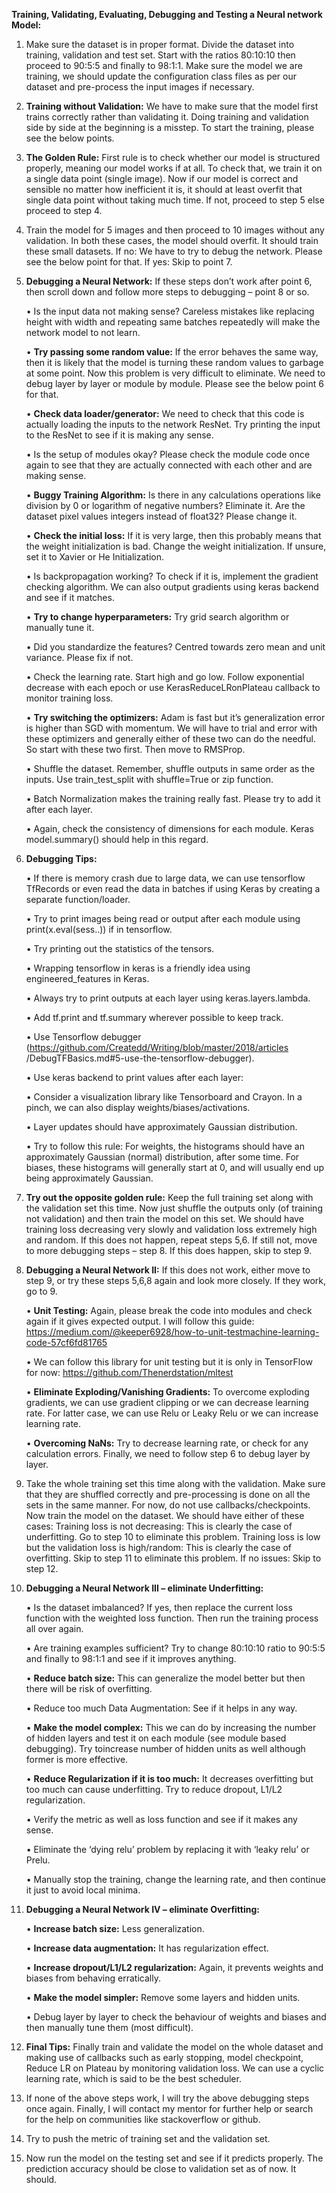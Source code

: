 **Training, Validating, Evaluating, Debugging and Testing a Neural network Model:** 
 
1.	Make sure the dataset is in proper format. Divide the dataset into training, validation and test set. Start with the ratios 80:10:10 then proceed to 90:5:5 and finally to 98:1:1.  Make sure the model we are training, we should update the configuration class files as per our dataset and pre-process the input images if necessary. 

2.	**Training without Validation:** We have to make sure that the model first trains correctly rather than validating it. Doing training and validation side by side at the beginning is a misstep. To start the training, please see the below points. 

3.	**The Golden Rule:** First rule is to check whether our model is structured properly, meaning our model works if at all. To check that, we train it on a single data point (single image). Now if our model is correct and sensible no matter how inefficient it is, it should at least overfit that single data point without taking much time. If not, proceed to step 5 else proceed to step 4. 

4.	Train the model for 5 images and then proceed to 10 images without any validation. In both these cases, the model should overfit. It should train these small datasets. 
If no: We have to try to debug the network. Please see the below point for that. 
If yes: Skip to point 7. 

5.	**Debugging a Neural Network:** If these steps don’t work after point 6, then scroll down and follow more steps to debugging – point 8 or so. 
  
    •	Is the input data not making sense? Careless mistakes like replacing height with width and repeating same batches repeatedly will       make the network model to not learn. 

    •	**Try passing some random value:** If the error behaves the same way, then it is likely that the model is turning these random  values to garbage at some point. Now this problem is very difficult to eliminate. We need to debug layer by layer or module by module. Please see the below point 6 for that. 

    •	**Check data loader/generator:** We need to check that this code is actually loading the inputs to the network ResNet. Try printing the input to the ResNet to see if it is making any sense. 

    •	Is the setup of modules okay? Please check the module code once again to see that they are actually connected with each other and are making sense. 

    •	**Buggy Training Algorithm:** Is there in any calculations operations like division by 0 or logarithm of negative numbers? Eliminate it. Are the dataset pixel values integers instead of float32? Please change it. 

    •	**Check the initial loss:** If it is very large, then this probably means that the weight initialization is bad. Change the weight initialization. If unsure, set it to Xavier or He Initialization. 

    •	Is backpropagation working? To check if it is, implement the gradient checking algorithm. We can also output gradients using keras backend and see if it matches. 

    •	**Try to change hyperparameters:** Try grid search algorithm or manually tune it. 

    •	Did you standardize the features? Centred towards zero mean and unit variance. Please fix if not. 

    •	Check the learning rate. Start high and go low. Follow exponential decrease with each epoch or use KerasReduceLRonPlateau callback to monitor training loss. 

    •	**Try switching the optimizers:** Adam is fast but it’s generalization error is higher than SGD with momentum. We will have to trial and error with these optimizers and generally either of these two can do the needful. So start with these two first. Then move to RMSProp. 

    •	Shuffle the dataset. Remember, shuffle outputs in same order as the 	inputs. 
    Use train_test_split with shuffle=True or zip function. 

    •	Batch Normalization makes the training really fast. Please try to add it after each layer. 

    •	Again, check the consistency of dimensions for each module. Keras model.summary() should help in this regard. 
  
6.	**Debugging Tips:** 
  
    •	If there is memory crash due to large data, we can use tensorflow TfRecords or even read the data in batches if using Keras by creating a separate function/loader. 

    •	Try to print images being read or output after each module using print(x.eval(sess..)) if in tensorflow. 

    •	Try printing out the statistics of the tensors. 

    •	Wrapping tensorflow in keras is a friendly idea using engineered_features in Keras. 

    •	Always try to print outputs at each layer using keras.layers.lambda. 

    •	Add tf.print and tf.summary wherever possible to keep track. 

    •	Use 	Tensorflow 	debugger 
    (https://github.com/Createdd/Writing/blob/master/2018/articles /DebugTFBasics.md#5-use-the-tensorflow-debugger). 

    •	Use keras backend to print values after each layer: 

    •	Consider a visualization library like Tensorboard and Crayon. In a pinch, we can also display weights/biases/activations. 

    •	Layer updates should have approximately Gaussian distribution. 

    •	Try to follow this rule: For weights, the histograms should have an approximately Gaussian (normal) distribution, after some time. For biases, these histograms will generally start at 0, and will usually end up being approximately Gaussian. 
  
7.	**Try out the opposite golden rule:** Keep the full training set along with the validation set this time. Now just shuffle the outputs only (of training not validation) and then train the model on this set. We should have training loss decreasing very slowly and validation loss extremely high and random. If this does not happen, repeat steps 5,6. If still not, move to more debugging steps – step 8. If this does happen, skip to step 9. 
  
8.	**Debugging a Neural Network II:** If this does not work, either move to step 9, or try these steps 5,6,8 again and look more closely. If they work, go to 9. 
  
    •	**Unit Testing:** Again, please break the code into modules and check again if it gives expected output. I will follow this guide: https://medium.com/@keeper6928/how-to-unit-testmachine-learning-code-57cf6fd81765 

    •	We can follow this library for unit testing but it is only in TensorFlow for now: https://github.com/Thenerdstation/mltest 

    •	**Eliminate Exploding/Vanishing Gradients:** To overcome exploding gradients, we can use gradient clipping or we can decrease learning rate. For latter case, we can use Relu or Leaky Relu or we can increase learning rate. 

    •	**Overcoming NaNs:** Try to decrease learning rate, or check for any calculation errors. Finally, we need to follow step 6 to debug layer by layer. 
  
9.	Take the whole training set this time along with the validation. Make sure that they are shuffled correctly and pre-processing is done on all the sets in the same manner. For now, do not use callbacks/checkpoints. Now train the model on the dataset. We should have either of these cases: 
Training loss is not decreasing: This is clearly the case of underfitting. Go to step 10 to eliminate this problem. 
Training loss is low but the validation loss is high/random: This is clearly the case of overfitting. Skip to step 11 to eliminate this problem. If no issues: Skip to step 12. 
  
10.	**Debugging a Neural Network III – eliminate Underfitting:** 
  
    •	Is the dataset imbalanced? If yes, then replace the current loss function with the weighted loss function. Then run the training process all over again. 

    •	Are training examples sufficient? Try to change 80:10:10 ratio to 90:5:5 and finally to 98:1:1 and see if it improves anything. 

    •	**Reduce batch size:** This can generalize the model better but then there will be risk of overfitting. 

    •	Reduce too much Data Augmentation: See if it helps in any way. 

    •	**Make the model complex:** This we can do by increasing the number of hidden layers and test it on each module (see module based debugging). Try toincrease number of hidden units as well although former is more effective. 

    •	**Reduce Regularization if it is too much:** It decreases overfitting but too much can cause underfitting. Try to reduce dropout, L1/L2 regularization. 

    •	Verify the metric as well as loss function and see if it makes any sense. 

    •	Eliminate the ‘dying relu’ problem by replacing it with ‘leaky relu’ or Prelu. 

    •	Manually stop the training, change the learning rate, and then continue it just to avoid local minima. 
  
11.	**Debugging a Neural Network IV – eliminate Overfitting:** 
  
    •	**Increase batch size:** Less generalization. 

    •	**Increase data augmentation:** It has regularization effect. 

    •	**Increase dropout/L1/L2 regularization:** Again, it prevents weights and biases from behaving erratically. 

    •	**Make the model simpler:** Remove some layers and hidden units. 

    •	Debug layer by layer to check the behaviour of weights and biases and then manually tune them (most difficult). 

  
12.	**Final Tips:** Finally train and validate the model on the whole dataset and making use of callbacks such as early stopping, model checkpoint, Reduce LR on Plateau by monitoring validation loss. We can use a cyclic learning rate, which is said to be the best scheduler. 
  
13.	If none of the above steps work, I will try the above debugging steps once again. Finally, I will contact my mentor for further help or search for the help on communities like stackoverflow or github. 
  
14.	Try to push the metric of training set and the validation set. 
  
15.	Now run the model on the testing set and see if it predicts properly. The prediction accuracy should be close to validation set as of now. It should. 
